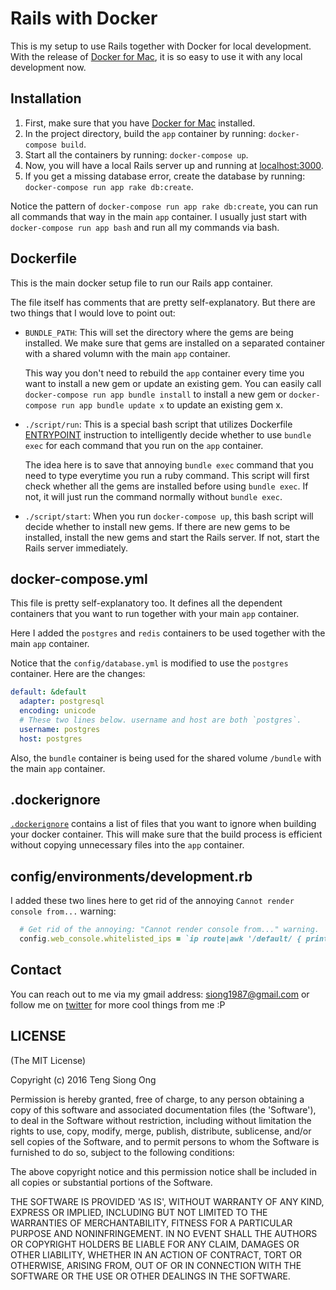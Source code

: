 # Rails with Docker

This is my setup to use Rails together with Docker for local development.  With the release of
[Docker for Mac](https://docs.docker.com/engine/installation/mac/#/docker-for-mac), it is so easy to use it with any local development now.

## Installation

1. First, make sure that you have [Docker for Mac](https://docs.docker.com/engine/installation/mac/#/docker-for-mac) installed.
2. In the project directory, build the `app` container by running:
   `docker-compose build`.
3. Start all the containers by running: `docker-compose up`.
4. Now, you will have a local Rails server up and running at
   [localhost:3000](http://localhost:3000).
5. If you get a missing database error, create the database by running:
   `docker-compose run app rake db:create`.

Notice the pattern of `docker-compose run app rake db:create`, you can
run all commands that way in the main `app` container. I usually just
start with `docker-compose run app bash` and run all my commands via
bash.

## Dockerfile

This is the main docker setup file to run our Rails app container.

The file itself has comments that are pretty self-explanatory. But there
are two things that I would love to point out:

- `BUNDLE_PATH`: This will set the directory where the gems are being installed. We
  make sure that gems are installed on a separated container with a
  shared volumn with the main `app` container.

  This way you don't need to rebuild the `app` container every time you want
  to install a new gem or update an existing gem. You can easily call `docker-compose
  run app bundle install` to install a new gem or `docker-compose run app
  bundle update x` to update an existing gem x.

- `./script/run`: This is a special bash script that utilizes Dockerfile
  [ENTRYPOINT](https://docs.docker.com/engine/reference/builder/#/entrypoint) instruction to intelligently decide
  whether to use `bundle exec` for each command that you run on the
  `app` container.

  The idea here is to save that annoying `bundle exec` command that you need
  to type everytime you run a ruby command. This script will first check
  whether all the gems are installed before using `bundle exec`. If not,
  it will just run the command normally without `bundle exec`.

- `./script/start`: When you run `docker-compose up`, this bash script
  will decide whether to install new gems. If there are new gems
  to be installed, install the new gems and start the Rails server. If not,
  start the Rails server immediately.

## docker-compose.yml

This file is pretty self-explanatory too. It defines all the dependent
containers that you want to run together with your main `app` container.

Here I added the `postgres` and `redis` containers to be used together
with the main `app` container.

Notice that the `config/database.yml` is modified to use the `postgres`
container. Here are the changes:

```yaml
default: &default
  adapter: postgresql
  encoding: unicode
  # These two lines below. username and host are both `postgres`.
  username: postgres
  host: postgres
```

Also, the `bundle` container is being used for the shared volume
`/bundle` with the main `app` container.

## .dockerignore

[`.dockerignore`](https://docs.docker.com/engine/reference/builder/#/dockerignore-file) contains a list of files that you want to ignore when
building your docker container. This will make sure that the build
process is efficient without copying unnecessary files into the `app`
container.

## config/environments/development.rb

I added these two lines here to get rid of the annoying `Cannot render
console from...` warning:

```ruby
  # Get rid of the annoying: "Cannot render console from..." warning.
  config.web_console.whitelisted_ips = `ip route|awk '/default/ { print $3 }'`.strip
```

## Contact

You can reach out to me via my gmail address: siong1987@gmail.com or
follow me on [twitter](https://twitter.com/siong1987) for more cool things from me :P

## LICENSE

(The MIT License)

Copyright (c) 2016 Teng Siong Ong

Permission is hereby granted, free of charge, to any person obtaining
a copy of this software and associated documentation files (the
'Software'), to deal in the Software without restriction, including
without limitation the rights to use, copy, modify, merge, publish,
distribute, sublicense, and/or sell copies of the Software, and to
permit persons to whom the Software is furnished to do so, subject to
the following conditions:

The above copyright notice and this permission notice shall be
included in all copies or substantial portions of the Software.

THE SOFTWARE IS PROVIDED 'AS IS', WITHOUT WARRANTY OF ANY KIND,
EXPRESS OR IMPLIED, INCLUDING BUT NOT LIMITED TO THE WARRANTIES OF
MERCHANTABILITY, FITNESS FOR A PARTICULAR PURPOSE AND NONINFRINGEMENT.
IN NO EVENT SHALL THE AUTHORS OR COPYRIGHT HOLDERS BE LIABLE FOR ANY
CLAIM, DAMAGES OR OTHER LIABILITY, WHETHER IN AN ACTION OF CONTRACT,
TORT OR OTHERWISE, ARISING FROM, OUT OF OR IN CONNECTION WITH THE
SOFTWARE OR THE USE OR OTHER DEALINGS IN THE SOFTWARE.
